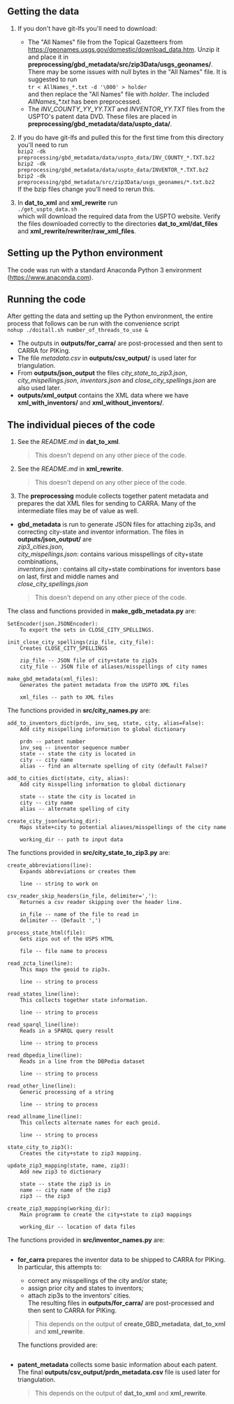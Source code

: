 ## Getting the data
1.	If you don't have git-lfs you'll need to download:
    * The "All Names" file from the Topical Gazetteers from 
    https://geonames.usgs.gov/domestic/download_data.htm.
    Unzip it and place it in **preprocessing/gbd_metadata/src/zip3Data/usgs_geonames/**.
    There may be some issues with null bytes in the "All Names" file.
    It is suggested to run  
    `tr < AllNames_*.txt -d '\000' > holder`  
    and then replace the "All Names" file with _holder_.
    The included _AllNames\_*.txt_ has been preprocessed.
    * The _INV\_COUNTY\_YY\_YY.TXT_ and _INVENTOR\_YY.TXT_ files from the USPTO's patent data DVD.
    These files are placed in **preprocessing/gbd_metadata/data/uspto_data/**.

2.	If you do have git-lfs and pulled this for the first time from this directory you'll need to 
    run  
    `bzip2 -dk preprocessing/gbd_metadata/data/uspto_data/INV_COUNTY_*.TXT.bz2`  
    `bzip2 -dk preprocessing/gbd_metadata/data/uspto_data/INVENTOR_*.TXT.bz2`  
	`bzip2 -dk preprocessing/gbd_metadata/src/zip3Data/usgs_geonames/*.txt.bz2`  
	If the bzip files change you'll need to rerun this.

3.	In **dat_to_xml** and **xml_rewrite** run  
	`./get_uspto_data.sh`  
	which will download the required data from the USPTO website.
	Verify the files downloaded correctly to the directories
	**dat_to_xml/dat_files** and 
	**xml_rewrite/rewriter/raw_xml_files**.


## Setting up the Python environment
The code was run with a standard Anaconda Python 3 environment (https://www.anaconda.com).


## Running the code
After getting the data and setting up the Python environment,
the entire process that follows can be run with the convenience script  
`nohup ./doitall.sh number_of_threads_to_use &`  
* The outputs in **outputs/for_carra/** are post-processed and then sent to CARRA for PIKing.
* The file _metadata.csv_ in **outputs/csv_output/** is used later for triangulation.
* From **outputs/json_output** the files
_city\_state\_to\_zip3.json_,
_city\_mispellings.json_,
_inventors.json_ and
_close_city_spellings.json_
are also used later.
* **outputs/xml_output** contains the XML data where we have **xml_with_inventors/** and
**xml_without_inventors/**.


## The individual pieces of the code
1.	See the _README.md_ in **dat_to_xml**.  
	> This doesn't depend on any other piece of the code.

2.	See the _README.md_ in **xml_rewrite**.  
	> This doesn't depend on any other piece of the code.

3.	The **preprocessing** module collects together patent metadata and prepares the dat
	XML files for sending to CARRA.
	Many of the intermediate files may be of value as well.
- 	**gbd_metadata** is run to generate JSON files
	for attaching zip3s, and correcting city-state and inventor information.
	The files in **outputs/json_output/** are  
	_zip3\_cities.json_,  
	_city_mispellings.json_: contains various misspellings of city+state combinations,  
	_inventors.json_ : contains all city+state combinations for inventors base on last, 
	first and middle names and  
	_close_city_spellings.json_
	> This doesn't depend on any other piece of the code.  
	
The class and functions provided in **make_gdb_metadata.py** are:
```
SetEncoder(json.JSONEncoder):
	To export the sets in CLOSE_CITY_SPELLINGS.
```
```
init_close_city_spellings(zip_file, city_file):
	Creates CLOSE_CITY_SPELLINGS

	zip_file -- JSON file of city+state to zip3s
	city_file -- JSON file of aliases/misspellings of city names
```
```
make_gbd_metadata(xml_files):
	Generates the patent metadata from the USPTO XML files

	xml_files -- path to XML files
```

The functions provided in **src/city_names.py** are:
```
add_to_inventors_dict(prdn, inv_seq, state, city, alias=False):
	Add city misspelling information to global dictionary

	prdn -- patent number
	inv_seq -- inventor sequence number
	state -- state the city is located in
	city -- city name
	alias -- find an alternate spelling of city (default False)?
```
```
add_to_cities_dict(state, city, alias):
	Add city misspelling information to global dictionary

	state -- state the city is located in
	city -- city name
	alias -- alternate spelling of city
```
```
create_city_json(working_dir):
	Maps state+city to potential aliases/misspellings of the city name

	working_dir -- path to input data
```

The functions provided in **src/city_state_to_zip3.py** are:
```
create_abbreviations(line):
	Expands abbreviations or creates them

	line -- string to work on
```
```
csv_reader_skip_headers(in_file, delimiter=','):
	Returnes a csv reader skipping over the header line.

	in_file -- name of the file to read in
	delimiter -- (Default ',')
```
```
process_state_html(file):
	Gets zips out of the USPS HTML

	file -- file name to process
```
```
read_zcta_line(line):
	This maps the geoid to zip3s.

	line -- string to process
```
```
read_states_line(line):
	This collects together state information.

	line -- string to process
```
```
read_sparql_line(line):
	Reads in a SPARQL query result

	line -- string to process
```
```
read_dbpedia_line(line):
	Reads in a line from the DBPedia dataset

	line -- string to process
```
```
read_other_line(line):
	Generic processing of a string

	line -- string to process
```
```
read_allname_line(line):
	This collects alternate names for each geoid.

	line -- string to process
```
```
state_city_to_zip3():
	Creates the city+state to zip3 mapping.
```
```
update_zip3_mapping(state, name, zip3):
	Add new zip3 to dictionary

	state -- state the zip3 is in
	name -- city name of the zip3
	zip3 -- the zip3
```
```
create_zip3_mapping(working_dir):
	Main programm to create the city+state to zip3 mappings

	working_dir -- location of data files
```

The functions provided in **src/inventor_names.py** are:
```

```
-	**for_carra** prepares the inventor data to be shipped to CARRA for PIKing.
	In particular, this attempts to:
	* correct any misspellings of the city and/or state;
	* assign prior city and states to inventors;
	* attach zip3s to the inventors' cities.  
	The resulting files in **outputs/for_carra/** are post-processed and then sent to CARRA for 
	PIKing.  
	> This depends on the output of **create_GBD_metadata**, **dat_to_xml** and **xml_rewrite**.  

	The functions provided are:
```

```
-	**patent_metadata** collects some basic information about each patent.
	The final **outputs/csv_output/prdn_metadata.csv** file is used later for triangulation.  
	> This depends on the output of **dat_to_xml** and **xml_rewrite**.
